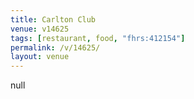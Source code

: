 ```yaml
---
title: Carlton Club
venue: v14625
tags: [restaurant, food, "fhrs:412154"]
permalink: /v/14625/
layout: venue
---
```

null